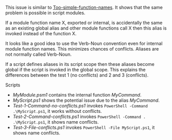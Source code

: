 
This issue is similar to [Too-simple-function-names](../../Basic/Too-simple-function-names).
It shows that the same problem is possible in script modules.

If a module function name X, exported or internal, is accidentally the same as
an existing global alias and other module functions call X then this alias is
invoked instead of the function X.

It looks like a good idea to use the Verb-Noun convention even for internal
module function names. This minimizes chances of conflicts. Aliases are not
normally called Verb-Noun.

If a script defines aliases in its script scope then these aliases become
global if the script is invoked in the global scope. This explains the
differences between the test 1 (no conflicts) and 2 and 3 (conflicts).

Scripts

- *MyModule.psm1* contains the internal function *MyCommand*.
- *MyScript.ps1* shows the potential issue due to the alias *MyCommand*.
- *Test-1-Command-no-conflicts.ps1* invokes `PowerShell -Command .\MyScript.ps1`, it works without conflicts.
- *Test-2-Command-conflicts.ps1* invokes `PowerShell -Command . .\MyScript.ps1`, it shows name conflicts.
- *Test-3-File-conflicts.ps1* invokes `PowerShell -File MyScript.ps1`, it shows name conflicts.
